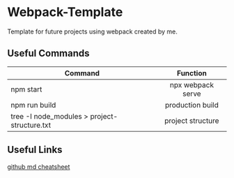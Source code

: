 # Webpack-Template

Template for future projects using webpack created by me.

## Useful Commands

| Command                                      |     Function      |
| -------------------------------------------- | :---------------: |
| npm start                                    | npx webpack serve |
| npm run build                                | production build  |
| tree -I node_modules > project-structure.txt | project structure |

## Useful Links

[github md cheatsheet](https://github.com/adam-p/markdown-here/wiki/markdown-cheatsheet)
